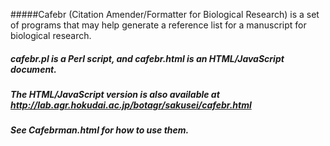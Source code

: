 #####Cafebr (Citation Amender/Formatter for Biological Research)  is a set of programs that may help generate a reference list for a manuscript for biological research.
##### cafebr.pl is a Perl script, and cafebr.html is an HTML/JavaScript document.
##### The HTML/JavaScript version is also available at http://lab.agr.hokudai.ac.jp/botagr/sakusei/cafebr.html
##### See Cafebrman.html for how to use them.

